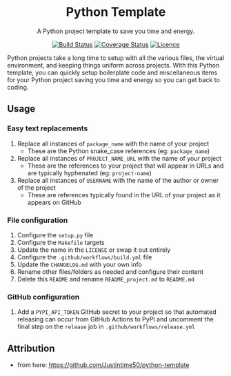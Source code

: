 <div align="center">

# Python Template

A Python project template to save you time and energy.

[![Build Status](https://github.com/AaronSaikovski/pyazurehelper/workflows/build/badge.svg)](https://github.com/AaronSaikovski/pyazurehelper/actions)
[![Coverage Status](https://coveralls.io/repos/github/AaronSaikovski/pyazurehelper/badge.svg?branch=main)](https://coveralls.io/github/AaronSaikovski/pyazurehelper?branch=main)
[![Licence](https://img.shields.io/github/license/AaronSaikovski/pyazurehelper)](LICENSE)

</div>
Python projects take a long time to setup with all the various files, the virtual environment, and keeping things uniform across projects. With this Python template, you can quickly setup boilerplate code and miscellaneous items for your Python project saving you time and energy so you can get back to coding.

## Usage

### Easy text replacements

1. Replace all instances of `package_name` with the name of your project
   - These are the Python snake_case references (eg: `package_name`)
2. Replace all instances of `PROJECT_NAME_URL` with the name of your project
   - These are the references to your project that will appear in URLs and are typically hyphenated (eg: `project-name`)
3. Replace all instances of `USERNAME` with the name of the author or owner of the project
   - These are references typically found in the URL of your project as it appears on GitHub

### File configuration

1. Configure the `setup.py` file
1. Configure the `Makefile` targets
1. Update the name in the `LICENSE` or swap it out entirely
1. Configure the `.github/workflows/build.yml` file
1. Update the `CHANGELOG.md` with your own info
1. Rename other files/folders as needed and configure their content
1. Delete this `README` and rename `README_project.md` to `README.md`

### GitHub configuration

1. Add a `PYPI_API_TOKEN` GitHub secret to your project so that automated releasing can occur from GitHub Actions to PyPI and uncomment the final step on the `release` job in `.github/workflows/release.yml`

## Attribution

- from here: https://github.com/Justintime50/python-template
